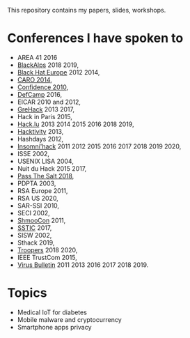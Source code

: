 This repository contains my papers, slides, workshops.

# Conferences I have spoken to

- AREA 41 2016
- [BlackAlps](https://blackalps.ch) 2018 2019,
- [Black Hat Europe](https://blackhat.com) 2012 2014,
- [CARO 2014](https://2014.caro.org),
- [Confidence 2010](https://2010.confidence.org.pl),
- [DefCamp](https://def.camp) 2016,
- EICAR 2010 and 2012,
- [GreHack](https://grehack.fr) 2013 2017,
- Hack in Paris 2015,
- [Hack.lu](https://2019.hack.lu) 2013 2014 2015 2016 2018 2019,
- [Hacktivity](https://hacktivity.com/en) 2013,
- Hashdays 2012,
- [Insomni'hack](https://insomnihack.ch) 2011 2012 2015 2016 2017 2018 2019 2020,
- ISSE 2002,
- USENIX LISA 2004,
- Nuit du Hack 2015 2017,
- [Pass The Salt 2018](https://2018.pass-the-salt.org),
- PDPTA 2003,
- RSA Europe 2011,
- RSA US 2020,
- SAR-SSI 2010,
- SECI 2002,
- [ShmooCon](https://www.shmoocon.org) 2011,
- [SSTIC](https://www.sstic.org) 2017,
- SISW 2002,
- Sthack 2019,
- [Troopers](https://troopers.de) 2018 2020,
- IEEE TrustCom 2015,
- [Virus Bulletin](https://www.virusbtn.com) 2011 2013 2016 2017 2018 2019. 

# Topics

- Medical IoT for diabetes
- Mobile malware and cryptocurrency
- Smartphone apps privacy


